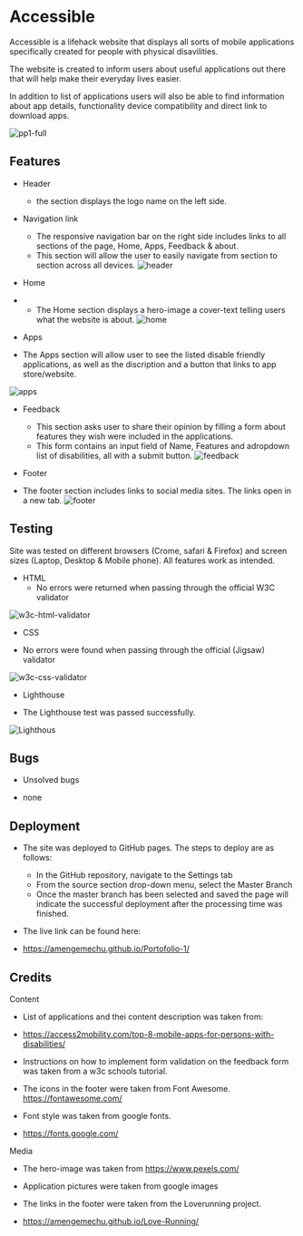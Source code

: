 # Accessible

 Accessible is a lifehack website that displays all sorts of mobile applications specifically created for people with physical disavilities. 


 The website is created to inform users about useful applications out there that will help make their everyday lives easier.


In addition to list of applications users will also be able to find information about app details, functionality device compatibility and direct link to download apps.

![pp1-full](https://github.com/AmenGemechu/Portofolio-1/assets/81637641/a7c0c2bb-228e-4d48-8333-535ada7b25ee)


## Features

* Header 
    - the section displays the logo name on the left side.
* Navigation link 
    - The responsive navigation bar on the right side includes links to all sections of the page, Home, Apps, Feedback & about.
    - This section will allow the user to easily navigate from section to section across all devices.
![header](https://github.com/AmenGemechu/Portofolio-1/assets/81637641/435a393d-4e09-40c5-9a83-2b4b63b0f354)

* Home
* - The Home section displays a hero-image a cover-text telling users what the website is about.
![home](https://github.com/AmenGemechu/Portofolio-1/assets/81637641/78f13748-fde1-43b7-8d84-e01fcd0d9cee)


* Apps
- The Apps section will allow user to see the listed disable friendly applications, as well as the discription and a button that links to app store/website.
  
![apps](https://github.com/AmenGemechu/Portofolio-1/assets/81637641/4c3e6eee-3b63-4577-b1c3-771c2c879ec1)

* Feedback
   - This section asks user to share their opinion by filling a form about features they wish were included in the applications. 
   - This form contains an input field of Name, Features and adropdown list of disabilities, all with a submit button.
   ![feedback](https://github.com/AmenGemechu/Portofolio-1/assets/81637641/ba14cf74-0354-4246-bfc5-595159db7126)

* Footer
 - The footer section includes links to social media sites. The links open in a new tab.
 ![footer](https://github.com/AmenGemechu/Portofolio-1/assets/81637641/2cf8948d-f156-4a5c-b082-a3e8866895ec)


## Testing
Site was tested on different browsers (Crome, safari & Firefox) and screen sizes (Laptop, Desktop & Mobile phone). All features work as intended.
  
  * HTML
       - No errors were returned when passing through the official W3C validator
        
![w3c-html-validator](https://user-images.githubusercontent.com/81637641/222151228-ab260bb0-ca36-436f-9ee1-1b3e5070f652.png)

   * CSS
  - No errors were found when passing through the official (Jigsaw) validator

![w3c-css-validator](https://user-images.githubusercontent.com/81637641/222151447-52cb3953-46db-4a6c-9c42-20c8142e5aec.png)

 * Lighthouse
  - The Lighthouse test was passed successfully.
 
![Lighthous](https://user-images.githubusercontent.com/81637641/222152392-d89a29d1-400f-4d97-ac62-018ef76075ac.png)

## Bugs
 * Unsolved bugs
  - none
  
## Deployment

   * The site was deployed to GitHub pages. The steps to deploy are as follows:
       - In the GitHub repository, navigate to the Settings tab
       - From the source section drop-down menu, select the Master Branch
       - Once the master branch has been selected and saved the page will indicate the successful deployment after the processing time was finished.

* The live link can be found here: 
* https://amengemechu.github.io/Portofolio-1/

## Credits

Content
 
 - List of applications and thei content description was taken from: 
 - https://access2mobility.com/top-8-mobile-apps-for-persons-with-disabilities/
   
 - Instructions on how to implement form validation on the feedback form was taken from a w3c schools tutorial.
  
 - The icons in the footer were taken from Font Awesome.
 https://fontawesome.com/
  
 - Font style was taken from google fonts.
 - https://fonts.google.com/

Media

  - The hero-image was taken from https://www.pexels.com/
  
  - Application pictures were taken from google images
  
  - The links in the footer were taken from the Loverunning project.
  - https://amengemechu.github.io/Love-Running/
